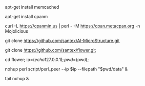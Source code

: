 

apt-get install memcached

apt-get install cpanm

curl -L https://cpanmin.us | perl - -M https://cpan.metacpan.org -n Mojolicious

git clone https://github.com/santex/AI-MicroStructure.git

git clone https://github.com/santex/flower.git


cd flower;
ip=$(echo 127.0.0.1); 
pwd=$(pwd);   

nohup  perl script/perl_peer --ip $ip --filepath "$pwd/data" &

tail nohup &
